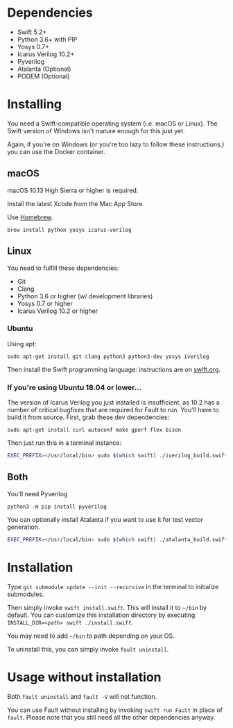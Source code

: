 # Dependencies
* Swift 5.2+
* Python 3.6+ with PIP
* Yosys 0.7+
* Icarus Verilog 10.2+
* Pyverilog
* Atalanta (Optional)
* PODEM (Optional)

# Installing
You need a Swift-compatible operating system (i.e. macOS or Linux). The Swift version of Windows isn't mature enough for this just yet.

Again, if you're on Windows (or you're too lazy to follow these instructions,) you can use the Docker container.

## macOS
macOS 10.13 High Sierra or higher is required.

Install the latest Xcode from the Mac App Store.

Use [Homebrew](https://brew.sh).

`brew install python yosys icarus-verilog`

## Linux
You need to fulfill these dependencies:
- Git
- Clang
- Python 3.6 or higher (w/ development libraries)
- Yosys 0.7 or higher
- Icarus Verilog 10.2 or higher

### Ubuntu
Using apt:

`sudo apt-get install git clang python3 python3-dev yosys iverilog`

Then install the Swift programming language: instructions are on [swift.org](https://swift.org/download/#using-downloads).

### If you're using Ubuntu 18.04 or lower…
The version of Icarus Verilog you just installed is insufficient, as 10.2 has a number of critical bugfixes that are required for Fault to run. You'll have to build it from source. First, grab these dev dependencies:

`sudo apt-get install curl autoconf make gperf flex bison`

Then just run this in a terminal instance:

```bash
EXEC_PREFIX=</usr/local/bin> sudo $(which swift) ./iverilog_build.swift
```

## Both
You'll need Pyverilog

`python3 -m pip install pyverilog`

You can optionally install Atalanta if you want to use it for test vector generation.

```bash
EXEC_PREFIX=</usr/local/bin> sudo $(which swift) ./atalanta_build.swift
```

# Installation
Type `git submodule update --init --recursive` in the terminal to initialize submodules.

Then simply invoke `swift install.swift`. This will install it to `~/bin` by default. You can customize this installation directory by executing `INSTALL_DIR=<path> swift ./install.swift`.

You may need to add `~/bin` to path depending on your OS.

To uninstall this, you can simply invoke `fault uninstall`.

# Usage without installation
Both `fault uninstall` and `fault -V` will not function.

You can use Fault without installing by invoking `swift run Fault` in place of `fault`. Please note that you still need all the other dependencies anyway.
